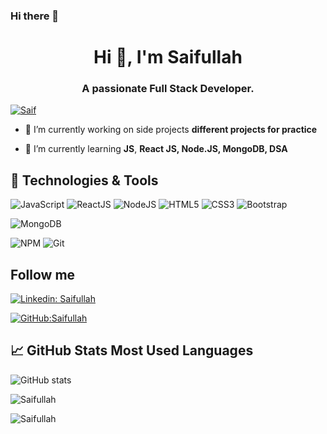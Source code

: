 ### Hi there 👋

<!--
**saifullah767/saifullah767** is a ✨ _special_ ✨ repository because its `README.md` (this file) appears on your GitHub profile.

Here are some ideas to get you started:

- 🔭 I’m currently working on ...
- 🌱 I’m currently learning ...
- 👯 I’m looking to collaborate on ...
- 🤔 I’m looking for help with ...
- 💬 Ask me about ...
- 📫 How to reach me: ...
- 😄 Pronouns: ...
- ⚡ Fun fact: ...
-->

<h1 align="center">Hi 👋, I'm Saifullah</h1>
<h3 align="center">A passionate Full Stack Developer.</h3>

<!-- <p align="left"> <img src="https://komarev.com/ghpvc/?username=amrendrakind&label=Profile%20views&color=0e75b6&style=flat" alt="Saif" /> </p> -->

<p align="left"> <a href="https://github.com/ryo-ma/github-profile-trophy"><img src="https://github-profile-trophy.vercel.app/?username=saifullah767" alt="Saif" /></a> </p>

- 🔭 I’m currently working on side projects **different projects for practice**

- 🌱 I’m currently learning **JS**, **React JS, Node.JS, MongoDB, DSA**

<!-- - You can find me on http://amrendrakind.github.io/ -->


## 🔧 Technologies & Tools

![JavaScript](https://img.shields.io/badge/-JavaScript-black?style=flat-square&logo=javascript)
![ReactJS](https://img.shields.io/badge/-ReactJS-black?style=flat-square&logo=react)
![NodeJS](https://img.shields.io/badge/NodeJS-339933.svg?logo=node.js&logoColor=white)
![HTML5](https://img.shields.io/badge/-HTML5-E34F26?style=flat-square&logo=html5&logoColor=white)
![CSS3](https://img.shields.io/badge/-CSS3-1572B6?style=flat-square&logo=css3)
![Bootstrap](https://img.shields.io/badge/-Bootstrap-563D7C?style=flat-square&logo=bootstrap)
<!-- ![PostgreSQL](https://img.shields.io/badge/PostgreSQL-2C8EBB.svg?logo=postgresql&logoColor=white) -->
![MongoDB](https://img.shields.io/badge/MongoDB-c14438.svg?logo=mongodb&logoColor=white)
<!-- ![TypeScript](https://img.shields.io/badge/-TypeScript-007ACC?style=flat-square&logo=typescript) -->
![NPM](https://img.shields.io/badge/NPM-CB3837.svg?logo=npm)
![Git](https://img.shields.io/badge/-Git-black?style=flat-square&logo=git)
<!-- ![GitHub](https://img.shields.io/badge/-GitHub-181717?style=flat-square&logo=github) -->



<!--
![](https://img.shields.io/badge/Code-JavaScript-informational?style=flat&logo=javascript&logoColor=white&color=2bbc8a)
![](https://img.shields.io/badge/Code-Node%20JS-informational?style=flat&logo=node&logoColor=white&color=2bbc8a)
![](https://img.shields.io/badge/Code-Express%20JS-informational?style=flat&logo=express&logoColor=white&color=2bbc8a)
![](https://img.shields.io/badge/Code-Python-informational?style=flat&logo=python&logoColor=white&color=2bbc8a)
![](https://img.shields.io/badge/Tools-PostgreSQL-informational?style=flat&logo=postgresql&logoColor=white&color=2bbc8a)
![](https://img.shields.io/badge/Tools-MongoDB-informational?style=flat&logo=mongodb&logoColor=white&color=2bbc8a)
![](https://img.shields.io/badge/OS-Linux-informational?style=flat&logo=linux&logoColor=white&color=2bbc8a)
![](https://img.shields.io/badge/Shell-Bash-informational?style=flat&logo=gnu-bash&logoColor=white&color=2bbc8a)
![](https://img.shields.io/badge/Tools-AWS-informational?style=flat&logo=aws&logoColor=white&color=2bbc8a)
![](https://img.shields.io/badge/Tools-Docker-informational?style=flat&logo=docker&logoColor=white&color=2bbc8a)

## Tech Skills
-->

## Follow me

[![Linkedin: Saifullah](https://img.shields.io/badge/-Saifullah-blue?style=flat-square&logo=Linkedin&logoColor=white&link=linkedin.com/in/saifullah-khan-b0637b169)](linkedin.com/in/saifullah-khan-b0637b169)

[![GitHub:Saifullah](https://img.shields.io/github/followers/saifullah767?style=social)](https://github.com/saifullah767)

## &#x1f4c8; GitHub Stats Most Used Languages

![GitHub stats](https://github-readme-stats.vercel.app/api?username=saifullah767&show_icons=true&count_private=true&theme=radical)
<p> <img align="center" src="https://github-readme-streak-stats.herokuapp.com/?user=saifullah767&theme=radical" alt="Saifullah" /> </p>

<p align="left"><img align="left" src="https://github-readme-stats.vercel.app/api/top-langs?username=saifullah767&show_icons=true&locale=en&layout=compact&theme=radical" alt="Saifullah" /></p>

<!--
![Github stats](https://github-readme-stats.vercel.app/api?username=amrendrakind&hide=issues&theme=gruvbox&show_icons=true&hide_border=false&count_private=true&include_all_commits=true&line_height=24.5)
[![Top Langs](https://github-readme-stats.vercel.app/api/top-langs/?username=amrendrakind&layout=compact&theme=gruvbox&langs_count=10)](https://github.com/amrendrakind/github-readme-stats)
<p><img align="center" src="https://github-readme-streak-stats.herokuapp.com/?user=amrendrakind&" alt="AmrendraK" /></p>
-->
<!-- links to your social media accounts -->

<!-- [1]: https://twitter.com/amrendrak_
[2]: https://github.com/amrendrakind
[3]: https://www.linkedin.com/in/amrendraakumar/ -->
